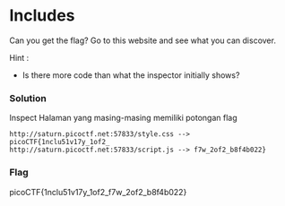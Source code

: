 <h1>Includes</h1>
<p>Can you get the flag?
Go to this website and see what you can discover.</p>
<p>Hint :</p>
<ul><li>Is there more code than what the inspector initially shows?</li></ul>
<h3>Solution</h3>
<p>Inspect Halaman yang masing-masing memiliki potongan flag</p>

```
http://saturn.picoctf.net:57833/style.css --> picoCTF{1nclu51v17y_1of2_
http://saturn.picoctf.net:57833/script.js --> f7w_2of2_b8f4b022}
```

<h3>Flag</h3>
<p>picoCTF{1nclu51v17y_1of2_f7w_2of2_b8f4b022}</p>
